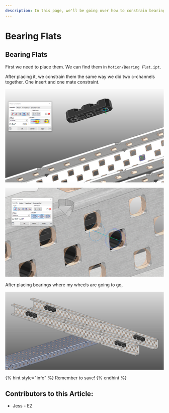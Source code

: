 ```yaml
---
description: In this page, we'll be going over how to constrain bearings to c-channels.
---
```


# Bearing Flats

## Bearing Flats

First we need to place them.  We can find them in `Motion/Bearing Flat.ipt`. &#x20;

After placing it, we constrain them the same way we did two c-channels together.  One insert and one mate constraint.&#x20;

![Insert Constraint between Bearing and C-Channel](<../../../../.gitbook/assets/image (189) (1).png>)

![Mate Constraint between Bearing and C-Channel](<../../../../.gitbook/assets/image (90).png>)

After placing bearings where my wheels are going to go,&#x20;

![Completed Bearings](<../../../../.gitbook/assets/image (137).png>)

{% hint style="info" %}
Remember to save!
{% endhint %}



## Contributors to this Article: <a href="contributors-to-this-article" id="contributors-to-this-article"></a>

* Jess - EZ
